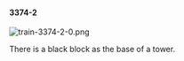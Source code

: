 #### 3374-2
![train-3374-2-0.png](https://github.com/lil-lab/nlvr/raw/master/nlvr/train/images/67/train-3374-2-0.png "train-3374-2-0.png")

There is a black block as the base of a tower.